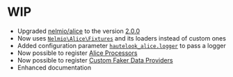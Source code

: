 # WIP

* Upgraded [nelmio/alice](https://github.com/nelmio/alice) to the version [2.0.0](https://github.com/nelmio/alice/releases/tag/2.0.0)
* Now uses [`Nelmio\Alice\Fixtures`](https://github.com/nelmio/alice/blob/master/src/Nelmio/Alice/Fixtures.php) and
its loaders instead of custom ones
* Added configuration parameter [`hautelook_alice.logger`](DependencyInjection/Configuration.php#L28-L31) to pass a
logger
* Now possible to register [Alice Processors][1]
* Now possible to register [Custom Faker Data Providers][2]
* Enhanced documentation

[1]: https://github.com/nelmio/alice#processors
[2]: https://github.com/nelmio/alice#custom-faker-data-providers
